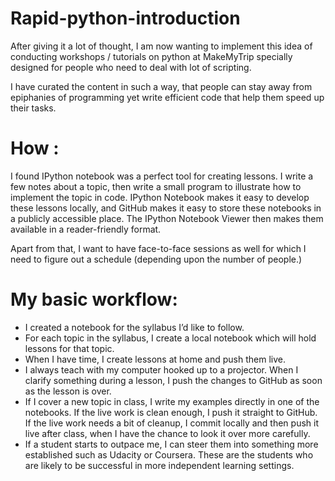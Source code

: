 Rapid-python-introduction
=========================

After giving it a lot of thought, I am now wanting to implement this idea of conducting workshops / tutorials on python at MakeMyTrip specially designed for people who need to deal with lot of scripting.

I have curated the content in such a way, that people can stay away from epiphanies of programming yet write efficient code that help them speed up their tasks.

How :
=====

I found IPython notebook was a perfect tool for creating lessons. I write a few notes about a topic, then write a small program to illustrate how to implement the topic in code. IPython Notebook makes it easy to develop these lessons locally, and GitHub makes it easy to store these notebooks in a publicly accessible place. The IPython Notebook Viewer then makes them available in a reader-friendly format.

Apart from that, I want to have face-to-face sessions as well for which I need to figure out a schedule (depending upon the number of people.)

My basic workflow:
==================

* I created a notebook for the syllabus I’d like to follow.
* For each topic in the syllabus, I create a local notebook which will hold lessons for that topic.
* When I have time, I create lessons at home and push them live.
* I always teach with my computer hooked up to a projector. When I clarify something during a lesson, I push the changes to GitHub as soon as the lesson is over.
* If I cover a new topic in class, I write my examples directly in one of the notebooks. If the live work is clean enough, I push it straight to GitHub. If the live work needs a bit of cleanup, I commit locally and then push it live after class, when I have the chance to look it over more carefully.
* If a student starts to outpace me, I can steer them into something more established such as Udacity or Coursera. These are the students who are likely to be successful in more independent learning settings.
